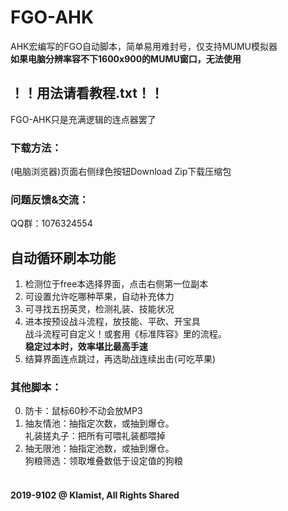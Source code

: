 # FGO-AHK
AHK宏编写的FGO自动脚本，简单易用难封号，仅支持MUMU模拟器<br>
**如果电脑分辨率容不下1600x900的MUMU窗口，无法使用**<br>
## ！！用法请看教程.txt！！
FGO-AHK只是充满逻辑的连点器罢了<br>
### 下载方法：
(电脑浏览器)页面右侧绿色按钮Download Zip下载压缩包<br>
### 问题反馈&交流：
QQ群：1076324554<br>
## 自动循环刷本功能
1. 检测位于free本选择界面，点击右侧第一位副本<br>
2. 可设置允许吃哪种苹果，自动补充体力<br>
3. 可寻找五拐英灵，检测礼装、技能状况<br>
4. 进本按预设战斗流程，放技能、平砍、开宝具<br>战斗流程可自定义！或套用《标准阵容》里的流程。<br>**稳定过本时，效率堪比最高手速**<br>
5. 结算界面连点跳过，再选助战连续出击(可吃苹果)<br>
### 其他脚本：
0. 防卡：鼠标60秒不动会放MP3<br>
1. 抽友情池：抽指定次数，或抽到爆仓。<br>礼装搓丸子：把所有可喂礼装都喂掉<br>
2. 抽无限池：抽指定池数，或抽到爆仓。<br>狗粮筛选：领取堆叠数低于设定值的狗粮<br><br>
#### 2019-9102 @ Klamist, All Rights Shared
